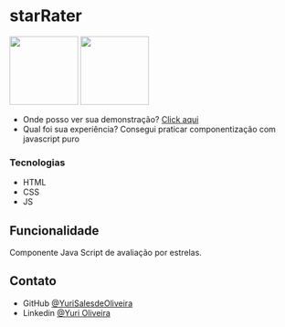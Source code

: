 # starRater

<div>

  <img src="https://user-images.githubusercontent.com/54549125/150289447-80e5ac85-96cb-4c3c-95bc-bff73b5c5c82.png" height="120"/>
  <img src="https://user-images.githubusercontent.com/54549125/150289458-c4417211-a689-4519-82cf-62c5cc7b9ccc.png" height="120"/>
  
</div>

- Onde posso ver sua demonstração? [Click aqui](https://yurisalesdeoliveira.github.io/starRater/)
- Qual foi sua experiência? Consegui praticar componentização com javascript puro

### Tecnologias

- HTML
- CSS
- JS

## Funcionalidade

Componente Java Script de avaliação por estrelas.

## Contato

- GitHub [@YuriSalesdeOliveira](https://github.com/YuriSalesdeOliveira)
- Linkedin [@Yuri Oliveira](https://www.linkedin.com/in/yuri-oliveira-0703801a2/)


